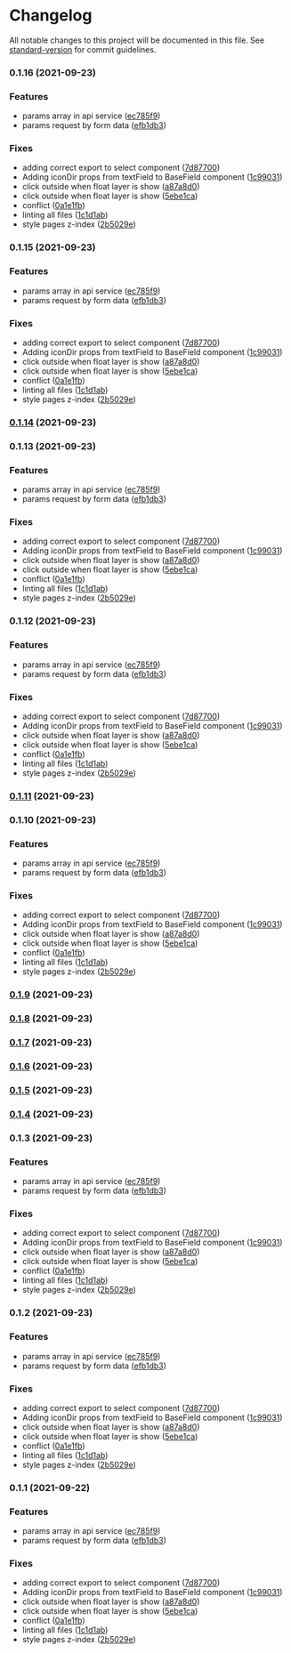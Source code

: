# Changelog

All notable changes to this project will be documented in this file. See [standard-version](https://github.com/conventional-changelog/standard-version) for commit guidelines.

### 0.1.16 (2021-09-23)


### Features

* params array in api service ([ec785f9](https://gitlab.vitta.tools/front-end/vkit/commit/ec785f9d389b5e3370df4d9651faadf4bbf432fd))
* params request by form data ([efb1db3](https://gitlab.vitta.tools/front-end/vkit/commit/efb1db3e0497b67a0ff09d5569141420bf8c1b8f))


### Fixes

* adding correct export to select component ([7d87700](https://gitlab.vitta.tools/front-end/vkit/commit/7d8770089f54262b0b6c4a6cc41d44baab6339ab))
* Adding iconDir props from textField to BaseField component ([1c99031](https://gitlab.vitta.tools/front-end/vkit/commit/1c99031d5dfa3611270e515064fac67816bb031d))
* click outside when float layer is show ([a87a8d0](https://gitlab.vitta.tools/front-end/vkit/commit/a87a8d099af4ae4db5be6fdc46baeffd480c3738))
* click outside when float layer is show ([5ebe1ca](https://gitlab.vitta.tools/front-end/vkit/commit/5ebe1ca5f930a5afb51c18380bc499d0af3d71d4))
* conflict ([0a1e1fb](https://gitlab.vitta.tools/front-end/vkit/commit/0a1e1fba69faa7d2229b6cafa4afbad8f1742d80))
* linting all files ([1c1d1ab](https://gitlab.vitta.tools/front-end/vkit/commit/1c1d1ab0fb266702cd2d710b0cfbd346827c5e95))
* style pages z-index ([2b5029e](https://gitlab.vitta.tools/front-end/vkit/commit/2b5029e6fe2383d6344501bddff9da5d7c39f82b))

### 0.1.15 (2021-09-23)


### Features

* params array in api service ([ec785f9](https://gitlab.vitta.tools/front-end/vkit/commit/ec785f9d389b5e3370df4d9651faadf4bbf432fd))
* params request by form data ([efb1db3](https://gitlab.vitta.tools/front-end/vkit/commit/efb1db3e0497b67a0ff09d5569141420bf8c1b8f))


### Fixes

* adding correct export to select component ([7d87700](https://gitlab.vitta.tools/front-end/vkit/commit/7d8770089f54262b0b6c4a6cc41d44baab6339ab))
* Adding iconDir props from textField to BaseField component ([1c99031](https://gitlab.vitta.tools/front-end/vkit/commit/1c99031d5dfa3611270e515064fac67816bb031d))
* click outside when float layer is show ([a87a8d0](https://gitlab.vitta.tools/front-end/vkit/commit/a87a8d099af4ae4db5be6fdc46baeffd480c3738))
* click outside when float layer is show ([5ebe1ca](https://gitlab.vitta.tools/front-end/vkit/commit/5ebe1ca5f930a5afb51c18380bc499d0af3d71d4))
* conflict ([0a1e1fb](https://gitlab.vitta.tools/front-end/vkit/commit/0a1e1fba69faa7d2229b6cafa4afbad8f1742d80))
* linting all files ([1c1d1ab](https://gitlab.vitta.tools/front-end/vkit/commit/1c1d1ab0fb266702cd2d710b0cfbd346827c5e95))
* style pages z-index ([2b5029e](https://gitlab.vitta.tools/front-end/vkit/commit/2b5029e6fe2383d6344501bddff9da5d7c39f82b))

### [0.1.14](https://gitlab.vitta.tools/front-end/vkit/compare/v0.1.13...v0.1.14) (2021-09-23)

### 0.1.13 (2021-09-23)


### Features

* params array in api service ([ec785f9](https://gitlab.vitta.tools/front-end/vkit/commit/ec785f9d389b5e3370df4d9651faadf4bbf432fd))
* params request by form data ([efb1db3](https://gitlab.vitta.tools/front-end/vkit/commit/efb1db3e0497b67a0ff09d5569141420bf8c1b8f))


### Fixes

* adding correct export to select component ([7d87700](https://gitlab.vitta.tools/front-end/vkit/commit/7d8770089f54262b0b6c4a6cc41d44baab6339ab))
* Adding iconDir props from textField to BaseField component ([1c99031](https://gitlab.vitta.tools/front-end/vkit/commit/1c99031d5dfa3611270e515064fac67816bb031d))
* click outside when float layer is show ([a87a8d0](https://gitlab.vitta.tools/front-end/vkit/commit/a87a8d099af4ae4db5be6fdc46baeffd480c3738))
* click outside when float layer is show ([5ebe1ca](https://gitlab.vitta.tools/front-end/vkit/commit/5ebe1ca5f930a5afb51c18380bc499d0af3d71d4))
* conflict ([0a1e1fb](https://gitlab.vitta.tools/front-end/vkit/commit/0a1e1fba69faa7d2229b6cafa4afbad8f1742d80))
* linting all files ([1c1d1ab](https://gitlab.vitta.tools/front-end/vkit/commit/1c1d1ab0fb266702cd2d710b0cfbd346827c5e95))
* style pages z-index ([2b5029e](https://gitlab.vitta.tools/front-end/vkit/commit/2b5029e6fe2383d6344501bddff9da5d7c39f82b))

### 0.1.12 (2021-09-23)


### Features

* params array in api service ([ec785f9](https://gitlab.vitta.tools/front-end/vkit/commit/ec785f9d389b5e3370df4d9651faadf4bbf432fd))
* params request by form data ([efb1db3](https://gitlab.vitta.tools/front-end/vkit/commit/efb1db3e0497b67a0ff09d5569141420bf8c1b8f))


### Fixes

* adding correct export to select component ([7d87700](https://gitlab.vitta.tools/front-end/vkit/commit/7d8770089f54262b0b6c4a6cc41d44baab6339ab))
* Adding iconDir props from textField to BaseField component ([1c99031](https://gitlab.vitta.tools/front-end/vkit/commit/1c99031d5dfa3611270e515064fac67816bb031d))
* click outside when float layer is show ([a87a8d0](https://gitlab.vitta.tools/front-end/vkit/commit/a87a8d099af4ae4db5be6fdc46baeffd480c3738))
* click outside when float layer is show ([5ebe1ca](https://gitlab.vitta.tools/front-end/vkit/commit/5ebe1ca5f930a5afb51c18380bc499d0af3d71d4))
* conflict ([0a1e1fb](https://gitlab.vitta.tools/front-end/vkit/commit/0a1e1fba69faa7d2229b6cafa4afbad8f1742d80))
* linting all files ([1c1d1ab](https://gitlab.vitta.tools/front-end/vkit/commit/1c1d1ab0fb266702cd2d710b0cfbd346827c5e95))
* style pages z-index ([2b5029e](https://gitlab.vitta.tools/front-end/vkit/commit/2b5029e6fe2383d6344501bddff9da5d7c39f82b))

### [0.1.11](https://gitlab.vitta.tools/front-end/vkit/compare/v0.1.10...v0.1.11) (2021-09-23)

### 0.1.10 (2021-09-23)


### Features

* params array in api service ([ec785f9](https://gitlab.vitta.tools/front-end/vkit/commit/ec785f9d389b5e3370df4d9651faadf4bbf432fd))
* params request by form data ([efb1db3](https://gitlab.vitta.tools/front-end/vkit/commit/efb1db3e0497b67a0ff09d5569141420bf8c1b8f))


### Fixes

* adding correct export to select component ([7d87700](https://gitlab.vitta.tools/front-end/vkit/commit/7d8770089f54262b0b6c4a6cc41d44baab6339ab))
* Adding iconDir props from textField to BaseField component ([1c99031](https://gitlab.vitta.tools/front-end/vkit/commit/1c99031d5dfa3611270e515064fac67816bb031d))
* click outside when float layer is show ([a87a8d0](https://gitlab.vitta.tools/front-end/vkit/commit/a87a8d099af4ae4db5be6fdc46baeffd480c3738))
* click outside when float layer is show ([5ebe1ca](https://gitlab.vitta.tools/front-end/vkit/commit/5ebe1ca5f930a5afb51c18380bc499d0af3d71d4))
* conflict ([0a1e1fb](https://gitlab.vitta.tools/front-end/vkit/commit/0a1e1fba69faa7d2229b6cafa4afbad8f1742d80))
* linting all files ([1c1d1ab](https://gitlab.vitta.tools/front-end/vkit/commit/1c1d1ab0fb266702cd2d710b0cfbd346827c5e95))
* style pages z-index ([2b5029e](https://gitlab.vitta.tools/front-end/vkit/commit/2b5029e6fe2383d6344501bddff9da5d7c39f82b))

### [0.1.9](https://gitlab.vitta.tools/front-end/vkit/compare/v0.1.8...v0.1.9) (2021-09-23)

### [0.1.8](https://gitlab.vitta.tools/front-end/vkit/compare/v0.1.7...v0.1.8) (2021-09-23)

### [0.1.7](https://gitlab.vitta.tools/front-end/vkit/compare/v0.1.6...v0.1.7) (2021-09-23)

### [0.1.6](https://gitlab.vitta.tools/front-end/vkit/compare/v0.1.5...v0.1.6) (2021-09-23)

### [0.1.5](https://gitlab.vitta.tools/front-end/vkit/compare/v0.1.4...v0.1.5) (2021-09-23)

### [0.1.4](https://gitlab.vitta.tools/front-end/vkit/compare/v0.1.3...v0.1.4) (2021-09-23)

### 0.1.3 (2021-09-23)


### Features

* params array in api service ([ec785f9](https://gitlab.vitta.tools/front-end/vkit/commit/ec785f9d389b5e3370df4d9651faadf4bbf432fd))
* params request by form data ([efb1db3](https://gitlab.vitta.tools/front-end/vkit/commit/efb1db3e0497b67a0ff09d5569141420bf8c1b8f))


### Fixes

* adding correct export to select component ([7d87700](https://gitlab.vitta.tools/front-end/vkit/commit/7d8770089f54262b0b6c4a6cc41d44baab6339ab))
* Adding iconDir props from textField to BaseField component ([1c99031](https://gitlab.vitta.tools/front-end/vkit/commit/1c99031d5dfa3611270e515064fac67816bb031d))
* click outside when float layer is show ([a87a8d0](https://gitlab.vitta.tools/front-end/vkit/commit/a87a8d099af4ae4db5be6fdc46baeffd480c3738))
* click outside when float layer is show ([5ebe1ca](https://gitlab.vitta.tools/front-end/vkit/commit/5ebe1ca5f930a5afb51c18380bc499d0af3d71d4))
* conflict ([0a1e1fb](https://gitlab.vitta.tools/front-end/vkit/commit/0a1e1fba69faa7d2229b6cafa4afbad8f1742d80))
* linting all files ([1c1d1ab](https://gitlab.vitta.tools/front-end/vkit/commit/1c1d1ab0fb266702cd2d710b0cfbd346827c5e95))
* style pages z-index ([2b5029e](https://gitlab.vitta.tools/front-end/vkit/commit/2b5029e6fe2383d6344501bddff9da5d7c39f82b))

### 0.1.2 (2021-09-23)


### Features

* params array in api service ([ec785f9](https://gitlab.vitta.tools/front-end/vkit/commit/ec785f9d389b5e3370df4d9651faadf4bbf432fd))
* params request by form data ([efb1db3](https://gitlab.vitta.tools/front-end/vkit/commit/efb1db3e0497b67a0ff09d5569141420bf8c1b8f))


### Fixes

* adding correct export to select component ([7d87700](https://gitlab.vitta.tools/front-end/vkit/commit/7d8770089f54262b0b6c4a6cc41d44baab6339ab))
* Adding iconDir props from textField to BaseField component ([1c99031](https://gitlab.vitta.tools/front-end/vkit/commit/1c99031d5dfa3611270e515064fac67816bb031d))
* click outside when float layer is show ([a87a8d0](https://gitlab.vitta.tools/front-end/vkit/commit/a87a8d099af4ae4db5be6fdc46baeffd480c3738))
* click outside when float layer is show ([5ebe1ca](https://gitlab.vitta.tools/front-end/vkit/commit/5ebe1ca5f930a5afb51c18380bc499d0af3d71d4))
* conflict ([0a1e1fb](https://gitlab.vitta.tools/front-end/vkit/commit/0a1e1fba69faa7d2229b6cafa4afbad8f1742d80))
* linting all files ([1c1d1ab](https://gitlab.vitta.tools/front-end/vkit/commit/1c1d1ab0fb266702cd2d710b0cfbd346827c5e95))
* style pages z-index ([2b5029e](https://gitlab.vitta.tools/front-end/vkit/commit/2b5029e6fe2383d6344501bddff9da5d7c39f82b))

### 0.1.1 (2021-09-22)


### Features

* params array in api service ([ec785f9](https://gitlab.vitta.tools/front-end/vkit/commit/ec785f9d389b5e3370df4d9651faadf4bbf432fd))
* params request by form data ([efb1db3](https://gitlab.vitta.tools/front-end/vkit/commit/efb1db3e0497b67a0ff09d5569141420bf8c1b8f))


### Fixes

* adding correct export to select component ([7d87700](https://gitlab.vitta.tools/front-end/vkit/commit/7d8770089f54262b0b6c4a6cc41d44baab6339ab))
* Adding iconDir props from textField to BaseField component ([1c99031](https://gitlab.vitta.tools/front-end/vkit/commit/1c99031d5dfa3611270e515064fac67816bb031d))
* click outside when float layer is show ([a87a8d0](https://gitlab.vitta.tools/front-end/vkit/commit/a87a8d099af4ae4db5be6fdc46baeffd480c3738))
* click outside when float layer is show ([5ebe1ca](https://gitlab.vitta.tools/front-end/vkit/commit/5ebe1ca5f930a5afb51c18380bc499d0af3d71d4))
* conflict ([0a1e1fb](https://gitlab.vitta.tools/front-end/vkit/commit/0a1e1fba69faa7d2229b6cafa4afbad8f1742d80))
* linting all files ([1c1d1ab](https://gitlab.vitta.tools/front-end/vkit/commit/1c1d1ab0fb266702cd2d710b0cfbd346827c5e95))
* style pages z-index ([2b5029e](https://gitlab.vitta.tools/front-end/vkit/commit/2b5029e6fe2383d6344501bddff9da5d7c39f82b))
